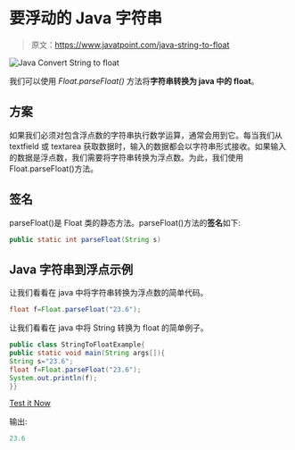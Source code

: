 # 要浮动的 Java 字符串

> 原文：<https://www.javatpoint.com/java-string-to-float>

![Java Convert String to float](../img/22e0f6f25ea939f44da0d7f5976b305b.png)

我们可以使用 *Float.parseFloat()* 方法将**字符串转换为 java 中的 float**。

## 方案

如果我们必须对包含浮点数的字符串执行数学运算，通常会用到它。每当我们从 textfield 或 textarea 获取数据时，输入的数据都会以字符串形式接收。如果输入的数据是浮点数，我们需要将字符串转换为浮点数。为此，我们使用 Float.parseFloat()方法。

## 签名

parseFloat()是 Float 类的静态方法。parseFloat()方法的**签名**如下:

```java
public static int parseFloat(String s)

```

## Java 字符串到浮点示例

让我们看看在 java 中将字符串转换为浮点数的简单代码。

```java
float f=Float.parseFloat("23.6");

```

让我们看看在 java 中将 String 转换为 float 的简单例子。

```java
public class StringToFloatExample{
public static void main(String args[]){
String s="23.6";
float f=Float.parseFloat("23.6");
System.out.println(f);
}}

```

[Test it Now](https://www.javatpoint.com/opr/test.jsp?filename=StringToFloatExample)

输出:

```java
23.6

```